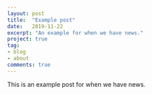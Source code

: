 ```yaml
---
layout: post
title:  "Example post"
date:   2019-11-22
excerpt: "An example for when we have news."
project: true
tag:
- blog
- about
comments: true
---
```


This is an example post for when we have news. 